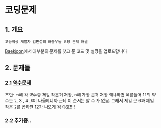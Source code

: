 # 코딩문제
## 1. 개요
<pre><code>고등학생 개발자 김민성의 좌충우돌 코딩 문제 해결</code></pre>

[Baekjoon](https://www.acmicpc.net)에서 대부분의 문제를 찾고 푼 코드 및 설명을 업로드합니다

## 2. 문제들
### 2.1 [약수문제](https://www.acmicpc.net/problem/1037)
초안: m에 각 약수중 제일 작은거 저장, n에 가장 큰거 저장 왜냐하면 예를들어 12의 약수는 2, 3 , 4 ,6이 나올테니까 근데 이 순서는 알 수 가 없음. 그래서 제일 큰 6과 제일 작은 2를 곱하면 12가 나오게 됨
야호!!!!
### 2.2 추가중...

